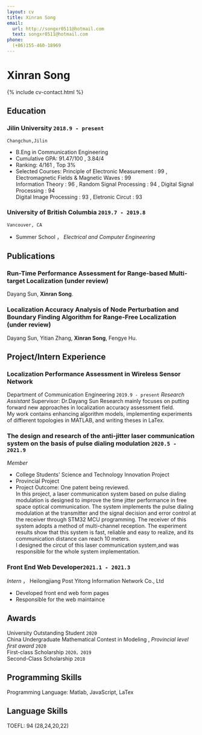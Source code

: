 ```yaml
---
layout: cv
title: Xinran Song
email:
  url: http://songxr0511@hotmail.com
  text: songxr0511@hotmail.com
phone: 
  (+86)155-460-18969
---
```

<!-- <img src='https://github.com/sxr000511/cv/blob/master/photo.jpg?raw=true' style='float:right;'/> -->
# Xinran Song

<!--
include contact information from the front matter
Supported arguments:
    - homepage: url, text
    - phone
    - email
-->

{% include cv-contact.html %}

## Education

### **Jilin University** `2018.9 - present`

```
Changchun,Jilin
```

- B.Eng in Communication Engineering
- Cumulative GPA: 91.47/100 ,  3.84/4
- Ranking: 4/161 ,  Top 3%
- Selected Courses: Principle of Electronic Measurement : 99 ,  Electromagnetic Fields & Magnetic Waves : 99 <br> 
                    Information Theory : 96 ,   Random Signal Processing : 94 ,    Digital Signal Processing : 94 <br> 
                    Digital Image Processing : 93 ,  Eletronic Circut : 93 


### **University of British Columbia** `2019.7 - 2019.8`

```
Vancouver, CA
```

- Summer School ，  _Electrical and Computer Engineering_

## Publications

### **Run-Time Performance Assessment for Range-based Multi-target Localization** (under review)
Dayang Sun, **Xinran Song**.<br> 


### **Localization Accuracy Analysis of Node Perturbation and Boundary Finding Algorithm for Range-Free Localization** (under review)
Dayang Sun, Yitian Zhang, **Xinran Song**, Fengye Hu.<br> 


## Project/Intern Experience

### **Localization Performance Assessment in Wireless Sensor Network**
Department of Communication Engineering `2019.9 - present`
_Research Assistant_  Supervisor: Dr.Dayang Sun
Research mainly focuses on putting forward new approaches in localization accuracy assessment field. <br>
My work contains enhancing algorithm models, implementing experiments of diffierent topologies in MATLAB, and writing theses in LaTex.

### **The design and research of the anti-jitter laser communication system on the basis of pulse dialing modulation** `2020.5 - 2021.9`

_Member_<br>
- College Students' Science and Technology Innovation Project
- Provincial Project
- Project Outcome:  One patent being reviewed.<br> 
In this project, a laser communication system based on pulse dialing modulation is designed to improve the time jitter performance in free space optical communication. The system implements the pulse dialing modulation at the transmitter and the signal decision and error control at the receiver through STM32 MCU programming. The receiver of this system adopts a method of multi-channel reception. The experiment results show that this system is fast, reliable and easy to realize, and its communication distance can reach 10 meters.<br> 
I designed the circut of this laser communication system,and was responsible for the whole system implementation.

### **Front End Web  Developer**`2021.1 - 2021.3`

_Intern_ ， Heilongjiang Post Yitong Information Network Co., Ltd <br> 
- Developed front end web form pages
- Responsible for the web maintaince


## Awards
University Outstanding Student  `2020`<br>
China Undergraduate Mathematical Contest in Modeling ,   _Provincial level first award_ `2020` <br>
First-class Scholarship `2020，2019` <br>
Second-Class Scholarship `2018` <br>


## Programming Skills

Programming Language: Matlab, JavaScript, LaTex <br>

## Language Skills

TOEFL: 94 (28,24,20,22)


<!-- ### Footer

Last updated: May 2013 -->
